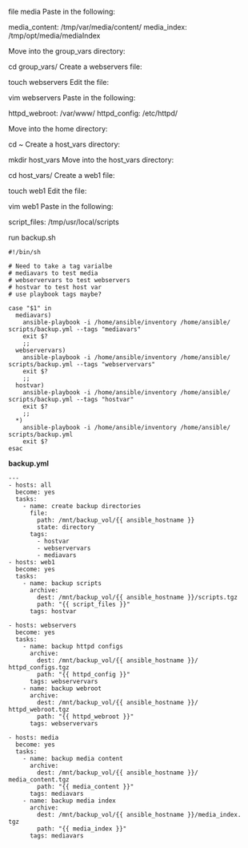  

file media
Paste in the following:

media_content: /tmp/var/media/content/
media_index: /tmp/opt/media/mediaIndex

Move into the group_vars directory:

cd group_vars/
Create a webservers file:

touch webservers
Edit the file:

vim webservers
Paste in the following:

httpd_webroot: /var/www/
httpd_config: /etc/httpd/

Move into the home directory:

cd ~
Create a host_vars directory:

mkdir host_vars
Move into the host_vars directory:

cd host_vars/
Create a web1 file:

touch web1
Edit the file:

vim web1
Paste in the following:

script_files: /tmp/usr/local/scripts

run backup.sh
```
#!/bin/sh

# Need to take a tag varialbe
# mediavars to test media
# webservervars to test webservers
# hostvar to test host var
# use playbook tags maybe?

case "$1" in
  mediavars)
    ansible-playbook -i /home/ansible/inventory /home/ansible/
scripts/backup.yml --tags "mediavars"
    exit $?
    ;;
  webservervars)
    ansible-playbook -i /home/ansible/inventory /home/ansible/
scripts/backup.yml --tags "webservervars"
    exit $?
    ;;
  hostvar)
    ansible-playbook -i /home/ansible/inventory /home/ansible/
scripts/backup.yml --tags "hostvar"
    exit $?
    ;;
  *)
    ansible-playbook -i /home/ansible/inventory /home/ansible/
scripts/backup.yml
    exit $?
esac
```


**backup.yml**

```
---
- hosts: all
  become: yes
  tasks:
    - name: create backup directories
      file:
        path: /mnt/backup_vol/{{ ansible_hostname }}
        state: directory
      tags:
        - hostvar
        - webservervars
        - mediavars
- hosts: web1
  become: yes
  tasks:
    - name: backup scripts
      archive:
        dest: /mnt/backup_vol/{{ ansible_hostname }}/scripts.tgz
        path: "{{ script_files }}"
      tags: hostvar

- hosts: webservers
  become: yes
  tasks:
    - name: backup httpd configs
      archive:
        dest: /mnt/backup_vol/{{ ansible_hostname }}/
httpd_configs.tgz
        path: "{{ httpd_config }}"
      tags: webservervars
    - name: backup webroot
      archive:
        dest: /mnt/backup_vol/{{ ansible_hostname }}/
httpd_webroot.tgz
        path: "{{ httpd_webroot }}"
      tags: webservervars

- hosts: media
  become: yes
  tasks:
    - name: backup media content
      archive:
        dest: /mnt/backup_vol/{{ ansible_hostname }}/
media_content.tgz
        path: "{{ media_content }}"
      tags: mediavars
    - name: backup media index
      archive:
        dest: /mnt/backup_vol/{{ ansible_hostname }}/media_index.
tgz
        path: "{{ media_index }}"
      tags: mediavars
```

 











